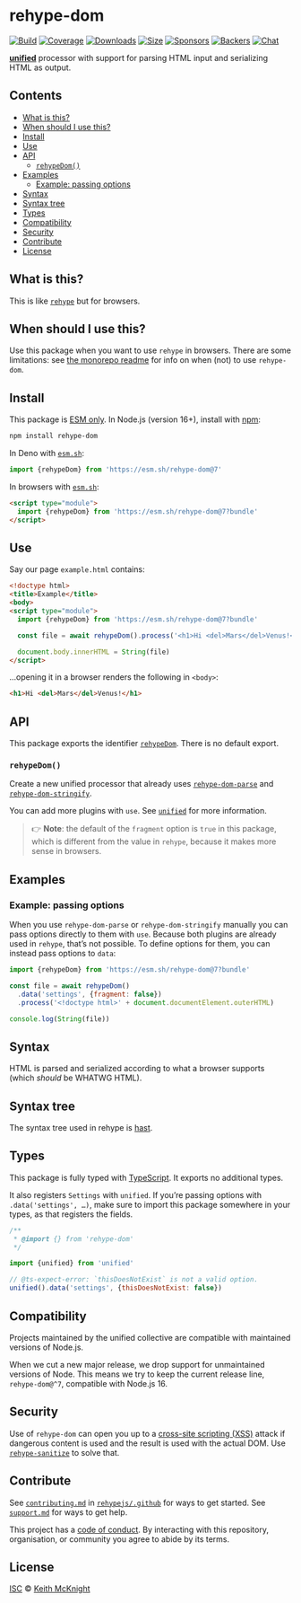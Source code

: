 # rehype-dom

[![Build][build-badge]][build]
[![Coverage][coverage-badge]][coverage]
[![Downloads][downloads-badge]][downloads]
[![Size][size-badge]][size]
[![Sponsors][sponsors-badge]][collective]
[![Backers][backers-badge]][collective]
[![Chat][chat-badge]][chat]

**[unified][]** processor with support for parsing HTML input and serializing
HTML as output.

## Contents

* [What is this?](#what-is-this)
* [When should I use this?](#when-should-i-use-this)
* [Install](#install)
* [Use](#use)
* [API](#api)
  * [`rehypeDom()`](#rehypedom)
* [Examples](#examples)
  * [Example: passing options](#example-passing-options)
* [Syntax](#syntax)
* [Syntax tree](#syntax-tree)
* [Types](#types)
* [Compatibility](#compatibility)
* [Security](#security)
* [Contribute](#contribute)
* [License](#license)

## What is this?

This is like [`rehype`][rehype] but for browsers.

## When should I use this?

Use this package when you want to use `rehype` in browsers.
There are some limitations: see [the monorepo readme][rehype-dom] for info on
when (not) to use `rehype-dom`.

## Install

This package is [ESM only][esm].
In Node.js (version 16+), install with [npm][]:

```sh
npm install rehype-dom
```

In Deno with [`esm.sh`][esmsh]:

```js
import {rehypeDom} from 'https://esm.sh/rehype-dom@7'
```

In browsers with [`esm.sh`][esmsh]:

```html
<script type="module">
  import {rehypeDom} from 'https://esm.sh/rehype-dom@7?bundle'
</script>
```

## Use

Say our page `example.html` contains:

```html
<!doctype html>
<title>Example</title>
<body>
<script type="module">
  import {rehypeDom} from 'https://esm.sh/rehype-dom@7?bundle'

  const file = await rehypeDom().process('<h1>Hi <del>Mars</del>Venus!</h1>')

  document.body.innerHTML = String(file)
</script>
```

…opening it in a browser renders the following in `<body>`:

```html
<h1>Hi <del>Mars</del>Venus!</h1>
```

## API

This package exports the identifier [`rehypeDom`][api-rehype-dom].
There is no default export.

### `rehypeDom()`

Create a new unified processor that already uses
[`rehype-dom-parse`][rehype-dom-parse] and
[`rehype-dom-stringify`][rehype-dom-stringify].

You can add more plugins with `use`.
See [`unified`][unified] for more information.

> 👉 **Note**: the default of the `fragment` option is `true` in this package,
> which is different from the value in `rehype`, because it makes more sense in
> browsers.

## Examples

### Example: passing options

When you use `rehype-dom-parse` or `rehype-dom-stringify` manually you can pass
options directly to them with `use`.
Because both plugins are already used in `rehype`, that’s not possible.
To define options for them, you can instead pass options to `data`:

```js
import {rehypeDom} from 'https://esm.sh/rehype-dom@7?bundle'

const file = await rehypeDom()
  .data('settings', {fragment: false})
  .process('<!doctype html>' + document.documentElement.outerHTML)

console.log(String(file))
```

## Syntax

HTML is parsed and serialized according to what a browser supports (which
*should* be WHATWG HTML).

## Syntax tree

The syntax tree used in rehype is [hast][].

## Types

This package is fully typed with [TypeScript][].
It exports no additional types.

It also registers `Settings` with `unified`.
If you’re passing options with `.data('settings', …)`, make sure to import this
package somewhere in your types, as that registers the fields.

```js
/**
 * @import {} from 'rehype-dom'
 */

import {unified} from 'unified'

// @ts-expect-error: `thisDoesNotExist` is not a valid option.
unified().data('settings', {thisDoesNotExist: false})
```

## Compatibility

Projects maintained by the unified collective are compatible with maintained
versions of Node.js.

When we cut a new major release, we drop support for unmaintained versions of
Node.
This means we try to keep the current release line,
`rehype-dom@^7`, compatible with Node.js 16.

## Security

Use of `rehype-dom` can open you up to a [cross-site scripting (XSS)][xss]
attack if dangerous content is used and the result is used with the actual DOM.
Use [`rehype-sanitize`][rehype-sanitize] to solve that.

## Contribute

See [`contributing.md`][contributing] in [`rehypejs/.github`][health] for ways
to get started.
See [`support.md`][support] for ways to get help.

This project has a [code of conduct][coc].
By interacting with this repository, organisation, or community you agree to
abide by its terms.

## License

[ISC][license] © [Keith McKnight][author]

<!-- Definitions -->

[build-badge]: https://github.com/rehypejs/rehype-dom/workflows/main/badge.svg

[build]: https://github.com/rehypejs/rehype-dom/actions

[coverage-badge]: https://img.shields.io/codecov/c/github/rehypejs/rehype-dom.svg

[coverage]: https://codecov.io/github/rehypejs/rehype-dom

[downloads-badge]: https://img.shields.io/npm/dm/rehype-dom.svg

[downloads]: https://www.npmjs.com/package/rehype-dom

[size-badge]: https://img.shields.io/bundlejs/size/rehype-dom

[size]: https://bundlejs.com/?q=rehype-dom

[sponsors-badge]: https://opencollective.com/unified/sponsors/badge.svg

[backers-badge]: https://opencollective.com/unified/backers/badge.svg

[collective]: https://opencollective.com/unified

[chat-badge]: https://img.shields.io/badge/chat-discussions-success.svg

[chat]: https://github.com/rehypejs/rehype/discussions

[npm]: https://docs.npmjs.com/cli/install

[esm]: https://gist.github.com/sindresorhus/a39789f98801d908bbc7ff3ecc99d99c

[esmsh]: https://esm.sh

[author]: https://keith.mcknig.ht

[license]: https://github.com/rehypejs/rehype-dom/blob/main/license

[health]: https://github.com/rehypejs/.github

[contributing]: https://github.com/rehypejs/.github/blob/main/contributing.md

[support]: https://github.com/rehypejs/.github/blob/main/support.md

[coc]: https://github.com/rehypejs/.github/blob/main/code-of-conduct.md

[xss]: https://en.wikipedia.org/wiki/Cross-site_scripting

[hast]: https://github.com/syntax-tree/hast

[rehype]: https://github.com/rehypejs/rehype/tree/main/packages/rehype

[rehype-dom]: https://github.com/rehypejs/rehype-dom

[rehype-dom-parse]: https://github.com/rehypejs/rehype-dom/tree/main/packages/rehype-dom-parse

[rehype-dom-stringify]: https://github.com/rehypejs/rehype-dom/tree/main/packages/rehype-dom-stringify

[rehype-sanitize]: https://github.com/rehypejs/rehype-sanitize

[typescript]: https://www.typescriptlang.org

[unified]: https://github.com/unifiedjs/unified

[api-rehype-dom]: #rehypedom
